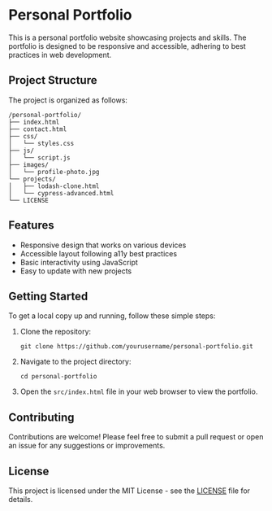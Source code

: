 # Personal Portfolio

This is a personal portfolio website showcasing projects and skills. The portfolio is designed to be responsive and accessible, adhering to best practices in web development.

## Project Structure

The project is organized as follows:

```
/personal-portfolio/
├── index.html
├── contact.html
├── css/
│   └── styles.css
├── js/
│   └── script.js
├── images/
│   └── profile-photo.jpg
└── projects/
│   ├── lodash-clone.html
│   └── cypress-advanced.html
└── LICENSE                      
```

## Features

- Responsive design that works on various devices
- Accessible layout following a11y best practices
- Basic interactivity using JavaScript
- Easy to update with new projects

## Getting Started

To get a local copy up and running, follow these simple steps:

1. Clone the repository:
   ```
   git clone https://github.com/yourusername/personal-portfolio.git
   ```

2. Navigate to the project directory:
   ```
   cd personal-portfolio
   ```

3. Open the `src/index.html` file in your web browser to view the portfolio.

## Contributing

Contributions are welcome! Please feel free to submit a pull request or open an issue for any suggestions or improvements.

## License

This project is licensed under the MIT License - see the [LICENSE](LICENSE) file for details.